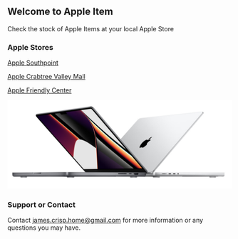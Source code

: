 ## Welcome to Apple Item
Check the stock of Apple Items at your local Apple Store

### Apple Stores

[Apple Southpoint](https://james-crisp.github.io/AppleItem/Southpoint)

[Apple Crabtree Valley Mall](https://james-crisp.github.io/AppleItem/Crabtree)

[Apple Friendly Center](https://james-crisp.github.io/AppleItem/Friendly)

![Image](https://raw.githubusercontent.com/james-crisp/AppleItem/gh-pages/MBP1416.png)

### Support or Contact

Contact james.crisp.home@gmail.com for more information or any questions you may have.
